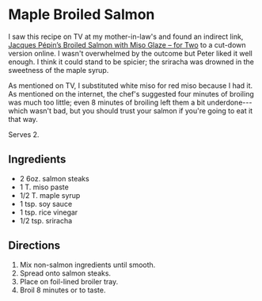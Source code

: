 # Maple Broiled Salmon

I saw this recipe on TV at my mother-in-law's and found an indirect link, [Jacques Pépin’s Broiled Salmon with Miso Glaze – for Two](http://inthekitchenwithkath.com/2015/10/28/jacques-pepins-broiled-salmon-with-miso-glaze-for-two/) to a cut-down version online.  I wasn't overwhelmed by the outcome but Peter liked it well enough.  I think it could stand to be spicier; the sriracha was drowned in the sweetness of the maple syrup.

As mentioned on TV, I substituted white miso for red miso because I had it.  As mentioned on the internet, the chef's suggested four minutes of broiling was much too little; even 8 minutes of broiling left them a bit underdone---which wasn't bad, but you should trust your salmon if you're going to eat it that way.

Serves 2.

## Ingredients

* 2 6oz. salmon steaks
* 1 T. miso paste
* 1/2 T. maple syrup
* 1 tsp. soy sauce
* 1 tsp. rice vinegar
* 1/2 tsp. sriracha

## Directions

1. Mix non-salmon ingredients until smooth.
2. Spread onto salmon steaks.
3. Place on foil-lined broiler tray.
4. Broil 8 minutes or to taste.

